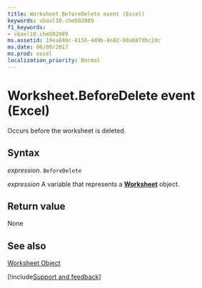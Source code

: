 ```yaml
---
title: Worksheet.BeforeDelete event (Excel)
keywords: vbaxl10.chm502089
f1_keywords:
- vbaxl10.chm502089
ms.assetid: 19ea840c-8156-4d9b-8e82-00a687dbc2dc
ms.date: 06/08/2017
ms.prod: excel
localization_priority: Normal
---
```



# Worksheet.BeforeDelete event (Excel)

Occurs before the worksheet is deleted.


## Syntax

_expression_. `BeforeDelete`

_expression_ A variable that represents a **[Worksheet](Excel.Worksheet.md)** object.


## Return value

None


## See also


[Worksheet Object](Excel.Worksheet.md)

[!include[Support and feedback](~/includes/feedback-boilerplate.md)]
